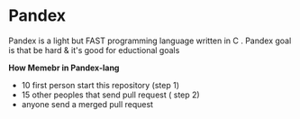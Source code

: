 # Pandex
Pandex is a light but FAST programming language written in C . Pandex goal is that be hard &amp; it's good for eductional goals 

**How Memebr in Pandex-lang**
* 10 first person start this repository (step 1)
* 15 other peoples that send pull request ( step 2)
* anyone send a merged pull request
